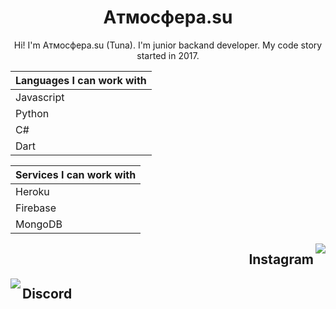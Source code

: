 <h1 align="center">Aтмосфера.su</h1>
<p align="center">Hi! I'm Aтмосфера.su (Tuna). I'm junior backand developer. My code story started in 2017. </p>


|Languages I can work with|
|--------|
|Javascript|
|Python|
|C#|
|Dart|


|Services I can work with|
|-------|
|Heroku|
|Firebase|
|MongoDB|

<a href="https://www.instagram.com/atmosfera_su/" align="right">
<img align="right" src="https://icons.iconarchive.com/icons/designbolts/free-instagram/128/Active-Instagram-3-icon.png">
</a>



<h2 align="right">Instagram</h2>

<a href="discord.com/users/486857204205486091" align=left>
<img src="https://icons.iconarchive.com/icons/papirus-team/papirus-apps/128/discord-icon.png" align="left">
</a>
<h2>Discord</h2>
